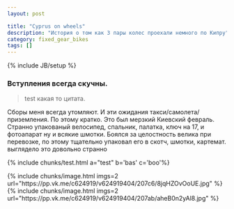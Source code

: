 ```yaml
---
layout: post

title: "Cyprus on wheels"
description: "История о том как 3 пары колес проехали немного по Кипру"
category: fixed_gear_bikes
tags: []
---
```

{% include JB/setup %}

### Вступления всегда скучны.

> test
> какая то цитата.

Сборы меня всегда утомляют. И эти ожидания такси/самолета/приземления. По этому кратко. Это был мерзкий Киевский февраль. Странно упакованый велосипед, спальник, палатка, ключ на 17, и фотоапарат ну и всякие шмотки. Боялся за целостность велика при перевозке, по этому тщательно упаковал его в скотч, шмотки, картемат. выглядело это довольно странно


{% include chunks/test.html a="test" b='bas' c='boo'%}


<div class="row">
  {% include chunks/image.html imgs=2 url="https://pp.vk.me/c624919/v624919404/207c6/8jqHZOvOoUE.jpg" %}
  {% include chunks/image.html imgs=2 url="https://pp.vk.me/c624919/v624919404/207ab/aheB0n2yAl8.jpg" %}
</div><div class="row">
